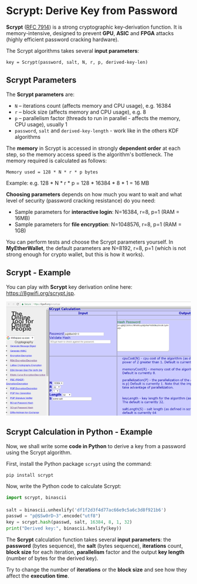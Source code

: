 # Scrypt: Derive Key from Password

**Scrypt** ([RFC 7914](https://tools.ietf.org/html/rfc7914.html)) is a strong cryptographic key-derivation function. It is memory-intensive, designed to prevent **GPU**, **ASIC** and **FPGA** attacks (highly efficient password cracking hardware).

The Scrypt algorithms takes several **input parameters**:
```
key = Scrypt(password, salt, N, r, p, derived-key-len)
```

## Scrypt Parameters

The **Scrypt parameters** are:
 - `N` – iterations count (affects memory and CPU usage), e.g. 16384
 - `r` – block size (affects memory and CPU usage), e.g. 8
 - `p` – parallelism factor (threads to run in parallel - affects the memory, CPU usage), usually 1
 - `password`, `salt` and `derived-key-length` - work like in the others KDF algorithms

The **memory** in Scrypt is accessed in strongly **dependent order** at each step, so the memory access speed is the algorithm's bottleneck. The memory required is calculated as follows:
```
Memory used = 128 * N * r * p bytes
```
Example: e.g. 128 \* N \* r \* p = 128 \* 16384 \* 8 \* 1 = 16 MB

**Choosing parameters** depends on how much you want to wait and what level of security (password cracking resistance) do you need:
 - Sample parameters for **interactive login**: N=16384, r=8, p=1 (RAM = 16MB)
 - Sample parameters for **file encryption**: N=1048576, r=8, p=1 (RAM = 1GB)

You can perform tests and choose the Scrypt parameters yourself. In **MyEtherWallet**, the default parameters are  N=8192, r=8, p=1 (which is not strong enough for crypto wallet, but this is how it works).

## Scrypt - Example

You can play with **Scrypt** key derivation online here: https://8gwifi.org/scrypt.jsp.

![](/assets/Scrypt-key-derivation.png)

## Scrypt Calculation in Python - Example

Now, we shall write some **code in Python** to derive a key from a password using the Scrypt algorithm.

First, install the Python package `scrypt` using the command:
```
pip install scrypt
```

Now, write the Python code to calculate Scrypt:
```python
import scrypt, binascii

salt = binascii.unhexlify('df1f2d3f4d77ac66e9c5a6c3d8f921b6')
passwd = "p@$Sw0rD~3".encode("utf8")
key = scrypt.hash(passwd, salt, 16384, 8, 1, 32)
print("Derived key:", binascii.hexlify(key))
```

The **Scrypt** calculation function takes several **input parameters**: the **password** (bytes sequence), the **salt** (bytes sequence), **iterations** count, **block size** for each iteration, **parallelism** factor and the output **key length** (number of bytes for the derived key).

Try to change the number of **iterations** or the **block size** and see how they affect the **execution time**.